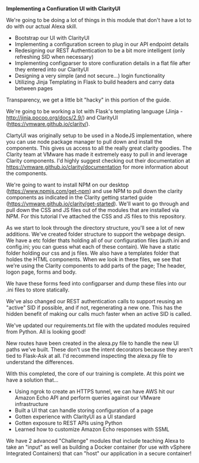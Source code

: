 **Implementing a Confiuration UI with ClarityUI**

We're going to be doing a lot of things in this module that don't have a lot to do with our actual Alexa skill. 

* Bootstrap our UI with ClarityUI 
* Implementing a configuration screen to plug in our API endpoint details 
* Redesigning our REST Authentication to be a bit more intelligent (only refreshing SID when necessary)
* Implementing configparser to store confiuration details in a flat file after they entered into our ClarityUI
* Designing a very simple (and not secure...) login functionality 
* Utilizing Jinja Templating in Flask to build headers and carry data between pages 

Transparency, we get a little bit "hacky" in this portion of the guide. 

We're going to be working a lot with Flask's templating language (Jinja - http://jinja.pocoo.org/docs/2.9/) and ClarityUI (https://vmware.github.io/clarity/).  

ClartyUI was originally setup to be used in a NodeJS implementation, where you can use node package manager to pull down and install the components. This gives us access to all the really great clarity goodies. The Clarity team at VMware has made it extremely easy to pull in and leverage Clarity components. I'd highly suggest checking out their documentation at https://vmware.github.io/clarity/documentation for more information about the components. 

We're going to want to install NPM on our desktop (https://www.npmjs.com/get-npm) and use NPM to pull down the clarity components as indicated in the Clarity getting started guide (https://vmware.github.io/clarity/get-started). We'll want to go through and pull down the CSS and JS files out of the modules that are installed via NPM. For this tutorial I've attached the CSS and JS files to this repository. 

As we start to look through the directory structure, you'll see a lot of new additions. We've created folder structure to support the webpage design. We have a etc folder thats holding all of our configuration files (auth.ini and config.ini; you can guess what each of these contain). We have a static folder holding our css and js files. We also have a templates folder that holdes the HTML components. When we look in these files, we see that we're using the Clarity components to add parts of the page; The header, logon page, forms and body. 

We have these forms feed into configparser and dump these files into our .ini files to store statically. 

We've also changed our REST authentication calls to support reusing an "active" SID if possible, and if not, regenerating a new one. This has the hidden benefit of making our calls much faster when an active SID is called. 

We've updated our requirements.txt file with the updated modules required from Python. All is looking good! 

New routes have been created in the alexa.py file to handle the new UI paths we've built. These don't use the intent decorators because they aren't tied to Flask-Ask at all. I'd recommend inspecting the alexa.py file to understand the differences. 

With this completed, the core of our training is complete. At this point we have a solution that...

* Using ngrok to create an HTTPS tunnel, we can have AWS hit our Amazon Echo API and perform queries against our VMware infrastructure 
* Built a UI that can handle storing configuration of a page 
* Gotten experience with ClarityUI as a UI standard 
* Gotten exposure to REST APIs using Python
* Learned how to customize Amazon Echo responses with SSML 

We have 2 advanced "Challenge" modules that include teaching Alexa to take an "input" as well as building a Docker container (for use with vSphere Integrated Containers) that can "host" our application in a secure container! 